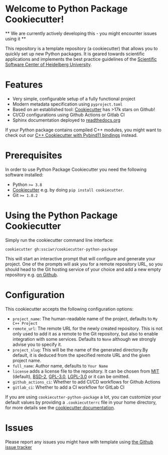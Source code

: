 # Welcome to Python Package Cookiecutter!

** We are currently actively developing this - you might encounter issues using it **

This repository is a template repository (a cookiecutter) that allows you to quickly
set up new Python packages. It is geared towards scientific applications and implements
the best practice guidelines of the [Scientific Software Center of Heidelberg University](https://ssc.iwr.uni-heidelberg.de).

# Features

* Very simple, configurable setup of a fully functional project
* Modern metadata specification using `pyproject.toml`
* Based on an established tool: [Cookiecutter](https://github.com/cookiecutter/cookiecutter) has >17k stars on Github!
* CI/CD configurations using Github Actions or Gitlab CI
* Sphinx documentation deployed to [readthedocs.org](https://readthedocs.org)

If your Python package contains compiled C++ modules, you might want to check out our [C++ Cookiecutter with Pybind11 bindings](https://github.com/ssciwr/cookiecutter-cpp-project) instead.

# Prerequisites

In order to use Python Package Cookiecutter you need the following software installed:

* Python `>= 3.8`
* [Cookiecutter](https://github.com/cookiecutter/cookiecutter) e.g. by doing `pip install cookiecutter`.
* Git `>= 1.8.2`

# Using the Python Package Cookiecutter

Simply run the cookiecutter command line interface:

```
cookiecutter gh:ssciwr/cookiecutter-python-package
```

This will start an interactive prompt that will configure and generate your project.
One of the prompts will ask you for a remote repository URL, so you should head to
the Git hosting service of your choice and add a new empty repository e.g. [on Github](https://github.com/new).

# Configuration

This cookiecutter accepts the following configuration options:

* `project_name`: The human-readable name of the project, defaults to `My C++ Project`
* `remote_url`: The remote URL for the newly created repository. This is not only used
  to add it as a remote to the Git repository, but also to enable integration with some
  services. Defaults to `None` although we strongly advise you to specify it.
* `project_slug`: This will be the name of the generated directory.By default, it is deduced from the specified remote URL and the given project name.
* `full_name`: Author name, defaults to `Your Name`
* `license` adds a license file to the repository. It can be chosen from [MIT](https://opensource.org/licenses/MIT) (default), [BSD-2](https://opensource.org/licenses/BSD-2-Clause), [GPL-3.0](https://opensource.org/licenses/GPL-3.0), [LGPL-3.0](https://opensource.org/licenses/LGPL-3.0) or it can be omitted.
* `github_actions_ci`: Whether to add CI/CD workflows for Github Actions
* `gitlab_ci`: Whether to add a CI workflow for GitLab CI

If you are using `cookiecutter-python-package` a lot, you can customize your default values
by providing a `.cookiecutterrc` file in your home directory, for more details see the
[cookiecutter documentation](https://cookiecutter.readthedocs.io/en/latest/advanced/user_config.html).

# Issues

Please report any issues you might have with template using [the Github issue
tracker](https://github.com/ssciwr/cookiecutter-python-package)
